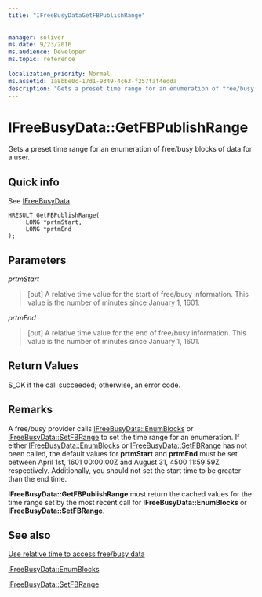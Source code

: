 ```yaml
---
title: "IFreeBusyDataGetFBPublishRange"
 
 
manager: soliver
ms.date: 9/23/2016
ms.audience: Developer
ms.topic: reference
 
localization_priority: Normal
ms.assetid: 1a8bbe0c-17d1-9349-4c63-f257faf4edda
description: "Gets a preset time range for an enumeration of free/busy blocks of data for a user."
---
```


# IFreeBusyData::GetFBPublishRange

Gets a preset time range for an enumeration of free/busy blocks of data for a user.
  
## Quick info

See [IFreeBusyData](ifreebusydata.md).
  
```
HRESULT GetFBPublishRange( 
     LONG *prtmStart,  
     LONG *prtmEnd 
);

```

## Parameters

 _prtmStart_
  
> [out] A relative time value for the start of free/busy information. This value is the number of minutes since January 1, 1601.
    
 _prtmEnd_
  
> [out] A relative time value for the end of free/busy information. This value is the number of minutes since January 1, 1601.
    
## Return Values

S_OK if the call succeeded; otherwise, an error code.
  
## Remarks

A free/busy provider calls [IFreeBusyData::EnumBlocks](ifreebusydata-enumblocks.md) or [IFreeBusyData::SetFBRange](ifreebusydata-setfbrange.md) to set the time range for an enumeration. If either [IFreeBusyData::EnumBlocks](ifreebusydata-enumblocks.md) or [IFreeBusyData::SetFBRange](ifreebusydata-setfbrange.md) has not been called, the default values for **prtmStart** and **prtmEnd** must be set between April 1st, 1601 00:00:00Z and August 31, 4500 11:59:59Z respectively. Additionally, you should not set the start time to be greater than the end time. 
  
 **IFreeBusyData::GetFBPublishRange** must return the cached values for the time range set by the most recent call for **IFreeBusyData::EnumBlocks** or **IFreeBusyData::SetFBRange**. 
  
## See also



[Use relative time to access free/busy data](how-to-use-relative-time-to-access-free-busy-data.md)
  
[IFreeBusyData::EnumBlocks](ifreebusydata-enumblocks.md)
  
[IFreeBusyData::SetFBRange](ifreebusydata-setfbrange.md)

